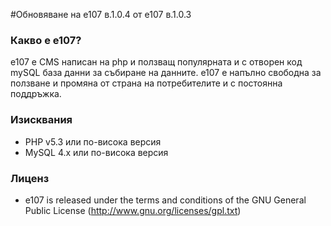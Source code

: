 #Обновяване на e107 в.1.0.4 от е107 в.1.0.3

### Какво е е107?
е107 е CMS написан на php и ползващ популярната и с отворен код mySQL база данни за събиране на данните. е107 е напълно свободна за ползване и промяна от страна на потребителите и с постоянна поддръжка.

### Изисквания

* PHP v5.3 или по-висока версия
* MySQL 4.x или по-висока версия

### Лиценз

* e107 is released under the terms and conditions of the GNU General Public License (http://www.gnu.org/licenses/gpl.txt)

  [1]: http://e107.bg
  [2]: http://www.e107.bg
